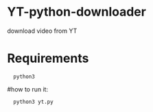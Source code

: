 # YT-python-downloader
download video from YT

# Requirements

```
  python3
```
#how to run it:

```
  python3 yt.py
```
